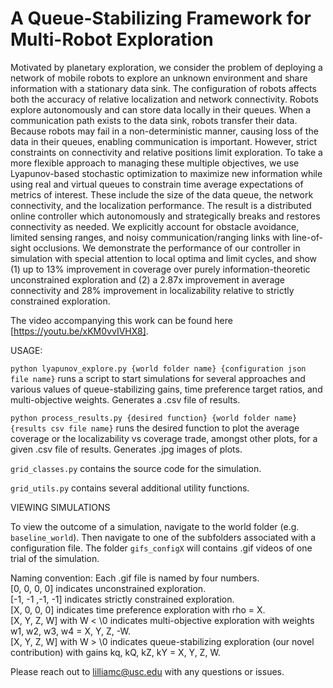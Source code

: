 # A Queue-Stabilizing Framework for Multi-Robot Exploration

Motivated by planetary exploration, we consider
the problem of deploying a network of mobile robots to
explore an unknown environment and share information with
a stationary data sink. The configuration of robots affects both
the accuracy of relative localization and network connectivity.
Robots explore autonomously and can store data locally in
their queues. When a communication path exists to the data
sink, robots transfer their data. Because robots may fail
in a non-deterministic manner, causing loss of the data in
their queues, enabling communication is important. However,
strict constraints on connectivity and relative positions limit
exploration. To take a more flexible approach to managing
these multiple objectives, we use Lyapunov-based stochastic
optimization to maximize new information while using real and
virtual queues to constrain time average expectations of metrics
of interest. These include the size of the data queue, the network
connectivity, and the localization performance. The result is a
distributed online controller which autonomously and strategically 
breaks and restores connectivity as needed. We explicitly
account for obstacle avoidance, limited sensing ranges, and
noisy communication/ranging links with line-of-sight occlusions.
We demonstrate the performance of our controller in simulation
with special attention to local optima and limit cycles, and
show (1) up to 13% improvement in coverage over purely
information-theoretic unconstrained exploration and (2) a 2.87x
improvement in average connectivity and 28% improvement in
localizability relative to strictly constrained exploration.

The video accompanying this work can be found here [https://youtu.be/xKM0vvIVHX8].

USAGE:

`python lyapunov_explore.py {world folder name} {configuration json file name}` runs a script to start simulations for several approaches and various values of queue-stabilizing gains, time preference target ratios, and multi-objective weights. Generates a .csv file of results.

`python process_results.py {desired function} {world folder name} {results csv file name}` runs the desired function to plot the average coverage or the localizability vs coverage trade, amongst other plots, for a given .csv file of results. Generates .jpg images of plots.

`grid_classes.py` contains the source code for the simulation.

`grid_utils.py` contains several additional utility functions.

VIEWING SIMULATIONS

To view the outcome of a simulation, navigate to the world folder (e.g. `baseline_world`). Then navigate to one of the subfolders associated with a configuration file. The folder `gifs_configX` will contains .gif videos of one trial of the simulation.

Naming convention: Each .gif file is named by four numbers.   
[0, 0, 0, 0] indicates unconstrained exploration.   
[-1, -1 ,-1, -1] indicates strictly constrained exploration.   
[X, 0, 0, 0] indicates time preference exploration with rho = X.   
[X, Y, Z, W] with W \< \0 indicates multi-objective exploration with weights w1, w2, w3, w4 = X, Y, Z, -W.   
[X, Y, Z, W] with W \> \0 indicates queue-stabilizing exploration (our novel contribution) with gains kq, kQ, kZ, kY = X, Y, Z, W.  
  
Please reach out to lilliamc@usc.edu with any questions or issues.
